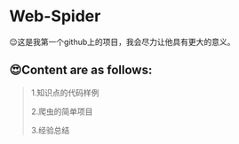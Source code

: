 # Web-Spider
:relieved:这是我第一个github上的项目，我会尽力让他具有更大的意义。


## :heart_eyes:Content are as follows:


> 1.知识点的代码样例
> 
> 2.爬虫的简单项目
> 
> 3.经验总结

